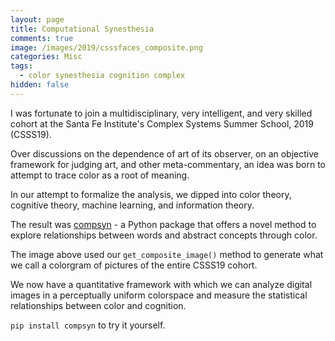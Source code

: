 ```yaml
---
layout: page
title: Computational Synesthesia
comments: true
image: /images/2019/csssfaces_composite.png
categories: Misc
tags:
  - color synesthesia cognition complex
hidden: false
---
```


I was fortunate to join a multidisciplinary, very intelligent, and very skilled cohort at the Santa Fe Institute's Complex Systems Summer School, 2019 (CSSS19).

Over discussions on the dependence of art of its observer, on an objective framework for judging art, and other meta-commentary, an idea was born to attempt to trace color as a root of meaning.

In our attempt to formalize the analysis, we dipped into color theory, cognitive theory, machine learning, and information theory.

The result was [compsyn](https://github.com/bakerwho/comp-syn) - a Python package that offers a novel method to explore relationships between words and abstract concepts through color.

The image above used our `get_composite_image()` method to generate what we call a colorgram of pictures of the entire CSSS19 cohort.

We now have a quantitative framework with which we can analyze digital images in a perceptually uniform colorspace and measure the statistical relationships between color and cognition.

`pip install compsyn` to try it yourself.
